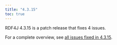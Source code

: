 ```yaml
---
title: "4.3.15"
toc: true
---
```

RDF4J 4.3.15 is a patch release that fixes 4 issues.

For a complete overview, see [all issues fixed in 4.3.15](https://github.com/eclipse/rdf4j/milestone/112?closed=1).
